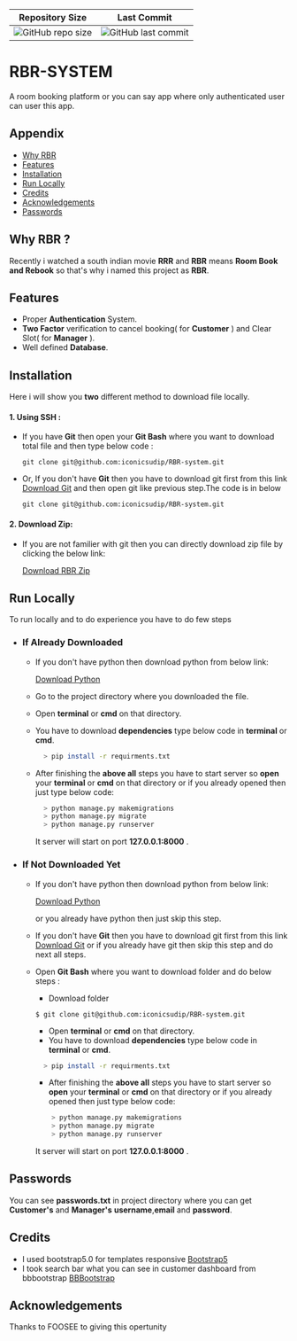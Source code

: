 
Repository Size          |  Last Commit
:-------------------------:|:-------------------------:
 ![GitHub repo size](https://img.shields.io/github/repo-size/iconicsudip/RBR-system) | ![GitHub last commit](https://img.shields.io/github/last-commit/iconicsudip/RBR-system)


# RBR-SYSTEM
A room booking platform or you can say app where only authenticated user can user this app.

## Appendix

- [Why RBR](https://github.com/iconicsudip/RBR-system#why-rbr-)
- [Features](https://github.com/iconicsudip/RBR-system#why-rbr-)
- [Installation](https://github.com/iconicsudip/RBR-system#installation)
- [Run Locally](https://github.com/iconicsudip/RBR-system#run-locally)
- [Credits](https://github.com/iconicsudip/RBR-system#credits)
- [Acknowledgements](https://github.com/iconicsudip/RBR-system#acknowledgements)
- [Passwords](https://github.com/iconicsudip/RBR-system#passwords)

## Why RBR ?
  Recently i watched a south indian movie __RRR__ and __RBR__ means __Room Book and Rebook__ so that's why i named this project as __RBR__.



## Features

  - Proper __Authentication__ System.
  - __Two Factor__ verification to cancel booking( for __Customer__ ) and Clear Slot( for __Manager__ ).
  - Well defined __Database__.


## Installation
  Here i will show you __two__ different method to download file locally.
  
  #### 1. Using SSH :
  - If you have __Git__ then open your __Git Bash__ where you want to download total file and then type below code :  
    ```
    git clone git@github.com:iconicsudip/RBR-system.git 
    
    ```
  - Or, If you don't have __Git__ then you have to download git first from this link [Download Git](https://git-scm.com/downloads) and then open git like previous step.The code is in below
    ```
    git clone git@github.com:iconicsudip/RBR-system.git

    ```
  #### 2. Download Zip:
  - If you are not familier with git then you can directly download zip file by clicking the below link:
  
    [Download RBR Zip ](https://github.com/iconicsudip/RBR-system/archive/refs/heads/master.zip)
    
## Run Locally

To run locally and to do experience you have to do few steps 
- ### If Already Downloaded
  + If you don't have python then download python from below link:
  
    [Download Python](https://www.python.org/downloads/)
  + Go to the project directory where you downloaded the file.
  + Open __terminal__ or __cmd__ on that directory.
  + You have to download __dependencies__ type below code in __terminal__ or __cmd__.
    ```bash
      > pip install -r requirments.txt
    ```
  + After finishing the __above all__ steps you have to start server so __open__ your __terminal__ or __cmd__ on that directory or if you already opened then just type below code:
    ```bash
      > python manage.py makemigrations
      > python manage.py migrate
      > python manage.py runserver
    ```
     It server will start on port __127.0.0.1:8000__ .
- ### If Not Downloaded Yet
  + If you don't have python then download python from below link:
  
    [Download Python](https://www.python.org/downloads/) 
    
    or you already have python then just skip this step.
  + If you don't have __Git__ then you have to download git first from this link [Download Git](https://git-scm.com/downloads) or if you already have git then skip this step and do next all steps.
  + Open __Git Bash__ where you want to download folder and do below steps :
    
     + Download folder
      ```
      $ git clone git@github.com:iconicsudip/RBR-system.git

      ```
     + Open __terminal__ or __cmd__ on that directory.
     + You have to download __dependencies__ type below code in __terminal__ or __cmd__.
      ```bash
        > pip install -r requirments.txt
    ```
    + After finishing the __above all__ steps you have to start server so __open__ your __terminal__ or __cmd__ on that directory or if you already opened then just type below code:
    ```bash
        > python manage.py makemigrations
        > python manage.py migrate
        > python manage.py runserver
    ```
    It server will start on port __127.0.0.1:8000__ .

## Passwords

You can see __passwords.txt__ in project directory where you can get __Customer's__ and __Manager's__ __username__,__email__ and __password__.
## Credits

 - I used bootstrap5.0 for templates responsive [Bootstrap5](https://getbootstrap.com/docs/5.1/getting-started/introduction/)
 - I took search bar what you can see in customer dashboard from bbbootstrap [BBBootstrap](https://bbbootstrap.com/snippets/bootstrap-search-box-input-icons-inside-88211241)

## Acknowledgements
 Thanks to FOOSEE to giving this opertunity
